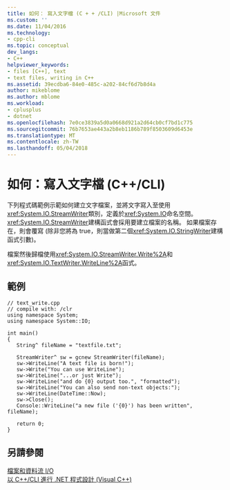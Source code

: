 ```yaml
---
title: 如何： 寫入文字檔 (C + + /CLI) |Microsoft 文件
ms.custom: ''
ms.date: 11/04/2016
ms.technology:
- cpp-cli
ms.topic: conceptual
dev_langs:
- C++
helpviewer_keywords:
- files [C++], text
- text files, writing in C++
ms.assetid: 39ecdba6-84e0-485c-a202-84cf6d7b8d4a
author: mikeblome
ms.author: mblome
ms.workload:
- cplusplus
- dotnet
ms.openlocfilehash: 7e0ce3839a5d0a0668d921a2d64cb0cf7bd1c775
ms.sourcegitcommit: 76b7653ae443a2b8eb1186b789f8503609d6453e
ms.translationtype: MT
ms.contentlocale: zh-TW
ms.lasthandoff: 05/04/2018
---
```

# <a name="how-to-write-a-text-file-ccli"></a>如何：寫入文字檔 (C++/CLI)
下列程式碼範例示範如何建立文字檔案，並將文字寫入至使用<xref:System.IO.StreamWriter>類別，定義於<xref:System.IO>命名空間。 <xref:System.IO.StreamWriter>建構函式會採用要建立檔案的名稱。 如果檔案存在，則會覆寫 (除非您將為 true，則當做第二個<xref:System.IO.StringWriter>建構函式引數)。  
  
 檔案然後歸檔使用<xref:System.IO.StreamWriter.Write%2A>和<xref:System.IO.TextWriter.WriteLine%2A>函式。  
  
## <a name="example"></a>範例  
  
```  
// text_write.cpp  
// compile with: /clr  
using namespace System;  
using namespace System::IO;  
  
int main()   
{  
   String^ fileName = "textfile.txt";  
  
   StreamWriter^ sw = gcnew StreamWriter(fileName);  
   sw->WriteLine("A text file is born!");  
   sw->Write("You can use WriteLine");  
   sw->WriteLine("...or just Write");  
   sw->WriteLine("and do {0} output too.", "formatted");  
   sw->WriteLine("You can also send non-text objects:");  
   sw->WriteLine(DateTime::Now);  
   sw->Close();  
   Console::WriteLine("a new file ('{0}') has been written", fileName);  
  
   return 0;  
}  
```  
  
## <a name="see-also"></a>另請參閱  
 [檔案和資料流 I/O](http://msdn.microsoft.com/Library/4f4a33a9-66b7-4cd7-a285-4ad3e4276cd2)   
 [以 C++/CLI 進行 .NET 程式設計 (Visual C++)](../dotnet/dotnet-programming-with-cpp-cli-visual-cpp.md)